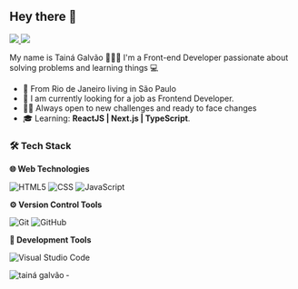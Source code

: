 ## Hey there 👋 
<p align="left">
 <a href="https://www.linkedin.com/in/rafaeldcmartins">
    <img src="https://img.shields.io/badge/-Tainá%20Almeida-6633cc?style=flat-square&logo=Linkedin&logoColor=white&link=https://www.linkedin.com/in/almeida-taina/"/>
  </a><a href="https://github.com/taigalvs/?tab=follow">
    <img src="https://img.shields.io/github/followers/taigalvs?label=Follow&style=social" />
  </a> </p>

My name is Tainá Galvão 👩🇧🇷
I'm a Front-end Developer passionate about solving problems and learning things  💻
- 📍 From Rio de Janeiro living in São Paulo
- 💼  I am currently looking for a job as Frontend Developer.
- 👩‍💻 Always open to new challenges and ready to face changes
-   🎓  Learning:  **ReactJS | Next.js | TypeScript**.


### 🛠 Tech Stack
 **🌐 Web Technologies**
 
![HTML5](https://img.shields.io/badge/-HTML5-333333?style=flat&logo=HTML5)&nbsp;![CSS](https://img.shields.io/badge/-CSS-333333?style=flat&logo=CSS3&logoColor=1572B6)&nbsp;![JavaScript](https://img.shields.io/badge/-JavaScript-333333?style=flat&logo=javascript)&nbsp;

**⚙️ Version Control Tools**

![Git](https://img.shields.io/badge/-Git-333333?style=flat&logo=git)&nbsp;![GitHub](https://img.shields.io/badge/-GitHub-333333?style=flat&logo=github)

 **🔧 Development Tools**

![Visual Studio Code](https://img.shields.io/badge/-Visual%20Studio%20Code-333333?style=flat&logo=visual-studio-code&logoColor=007ACC)


<p><img align="left" src="https://github-readme-stats.vercel.app/api/top-langs?username=taigalvs&show_icons=true&locale=en&layout=compact&theme=radical" alt="tainá galvão" /></p>
- 
